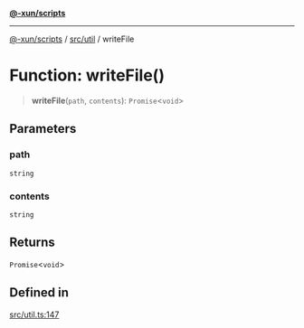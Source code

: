 [**@-xun/scripts**](../../../README.md)

***

[@-xun/scripts](../../../README.md) / [src/util](../README.md) / writeFile

# Function: writeFile()

> **writeFile**(`path`, `contents`): `Promise`\<`void`\>

## Parameters

### path

`string`

### contents

`string`

## Returns

`Promise`\<`void`\>

## Defined in

[src/util.ts:147](https://github.com/Xunnamius/xscripts/blob/395ccb9751d5eb5067af3fe099bacae7d9b7a116/src/util.ts#L147)
